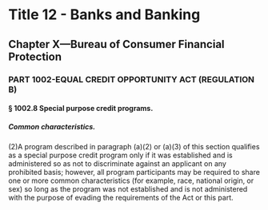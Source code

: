 
# Title 12 - Banks and Banking
## Chapter X—Bureau of Consumer Financial Protection
### PART 1002-EQUAL CREDIT OPPORTUNITY ACT (REGULATION B)
#### § 1002.8 Special purpose credit programs.
##### Common characteristics.

(2)A program described in paragraph (a)(2) or (a)(3) of this section qualifies as a special purpose credit program only if it was established and is administered so as not to discriminate against an applicant on any prohibited basis; however, all program participants may be required to share one or more common characteristics (for example, race, national origin, or sex) so long as the program was not established and is not administered with the purpose of evading the requirements of the Act or this part.
